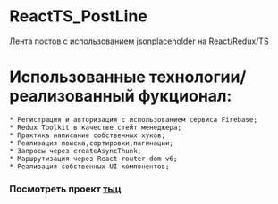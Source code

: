 # ReactTS_PostLine
Лента постов с использованием jsonplaceholder на React/Redux/TS

#  Использованные технологии/реализованный фукционал:
    * Регистрация и авторизация с использованием сервиса Firebase;
    * Redux Toolkit в качестве стейт менеджера;
    * Практика написание собственных хуков;
    * Реализация поиска,сортировки,пагинации;
    * Запросы через createAsyncThunk;
    * Маршрутизация через React-router-dom v6;
    * Реализация собственных UI компонентов;
    
### Посмотреть проект [тыц](https://main--joyful-kringle-06182c.netlify.app/)
